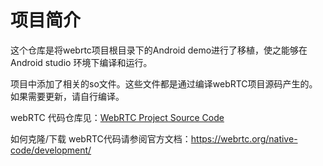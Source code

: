 
# 项目简介

这个仓库是将webrtc项目根目录下的Android demo进行了移植，使之能够在Android studio 环境下编译和运行。

项目中添加了相关的so文件。这些文件都是通过编译webRTC项目源码产生的。 如果需要更新，请自行编译。

webRTC 代码仓库见：[WebRTC Project Source Code](https://chromium.googlesource.com/external/webrtc.git)

如何克隆/下载 webRTC代码请参阅官方文档：https://webrtc.org/native-code/development/